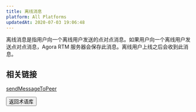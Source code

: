 ```yaml
---
title: 离线消息
platform: All Platforms
updatedAt: 2020-07-03 19:06:48
---
```


离线消息是指用户向一个离线用户发送的点对点消息。如果用户向一个离线用户发送点对点消息，Agora RTM 服务器会保存此消息。离线用户上线之后会收到此消息。

## 相关链接

[sendMessageToPeer](/cn/Real-time-Messaging/API%20Reference/RTM_java/classio_1_1agora_1_1rtm_1_1_rtm_client.html#a729079805644b3307297fb2e902ab4c9)

<a href="./terms"><button>返回术语库</button></a>

